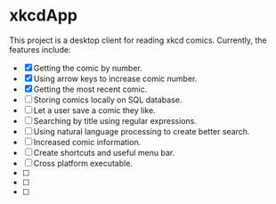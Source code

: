 # xkcdApp
This project is a desktop client for reading xkcd comics. Currently, the features include:
- [x] Getting the comic by number.
- [x] Using arrow keys to increase comic number.
- [x] Getting the most recent comic.
- [ ] Storing comics locally on SQL database.
- [ ] Let a user save a comic they like.
- [ ] Searching by title using regular expressions.
- [ ] Using natural language processing to create better search.
- [ ] Increased comic information.
- [ ] Create shortcuts and useful menu bar.
- [ ] Cross platform executable.
- [ ] 
- [ ] 
- [ ] 
